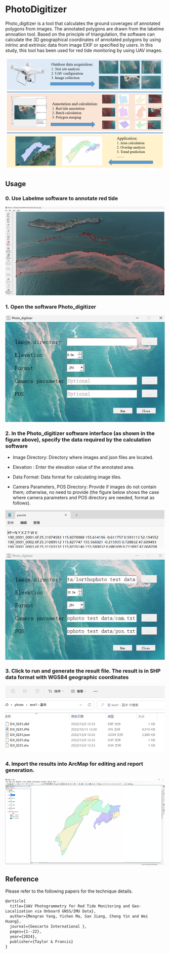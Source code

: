 # PhotoDigitizer
Photo_digitizer is a tool that calculates the ground coverages of annotated polygons from images. The annotated polygons are drawn from the labelme annoation tool. Based on the principle of triangulation, the software can calculate the 3D geographical coordinates of annotated polygons by using intrinc and extrinsic data from image EXIF or specified by users. In this study, this tool has been used for red tide monitoring by using UAV images.

![](https://github.com/json87/PhotoDigitizer/blob/main/figures/Figure0.png)

## Usage

### 0. Use Labelme software to annotate red tide

![](https://github.com/json87/PhotoDigitizer/blob/main/figures/figure6.png)

### 1. Open the software Photo_digitizer

![](https://github.com/json87/PhotoDigitizer/blob/main/figures/figure1.png)

### 2. In the Photo_digitizer software interface (as shown in the figure above), specify the data required by the calculation software

- Image Directory: Directory where images and json files are located.

- Elevation : Enter the elevation value of the annotated area.

- Data Format:  Data format for calculating image tiles.

- Camera Parameters, POS Directory: Provide if images do not contain them; otherwise, no need to provide (the figure below shows the case where camera parameters and POS directory are needed, format as follows).

 ![](https://github.com/json87/PhotoDigitizer/blob/main/figures/figure2.png)

  ![](https://github.com/json87/PhotoDigitizer/blob/main/figures/figure3.png)

### 3. Click to run and generate the result file. The result is in SHP data format with WGS84 geographic coordinates

![](https://github.com/json87/PhotoDigitizer/blob/main/figures/figure4.png)

### 4. Import the results into ArcMap for editing and report generation.

![](https://github.com/json87/PhotoDigitizer/blob/main/figures/figure5.png)

## Reference

Please refer to the following papers for the technique details.

```
@article{
  title={UAV Photogrammetry for Red Tide Monitoring and Geo-Localization via Onboard GNSS/IMU Data},
  author={Mengran Yang, Yichen Ma, San Jiang, Cheng Yin and Wei Huang},
  journal={Geocarto International },
  pages={1--22},
  year={2024},
  publisher={Taylor & Francis}
}
